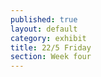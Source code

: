```yaml
---
published: true
layout: default
category: exhibit
title: 22/5 Friday
section: Week four
---
```


<img src="">
<br><br>
<br><br>
<br><br>
<br><br>
